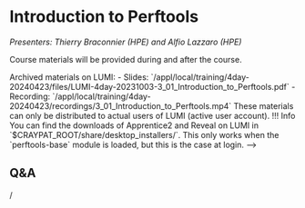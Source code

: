 # Introduction to Perftools

*Presenters: Thierry Braconnier (HPE) and Alfio Lazzaro (HPE)*

Course materials will be provided during and after the course.

<!--
Temporary location of materials (for the lifetime of the training project):

-   Slides: `/project/project_465001098/Slides/HPE/09_introduction_to_perftools.pdf`
-->

<!-->
Archived materials on LUMI:

-   Slides: `/appl/local/training/4day-20240423/files/LUMI-4day-20231003-3_01_Introduction_to_Perftools.pdf`

-   Recording: `/appl/local/training/4day-20240423/recordings/3_01_Introduction_to_Perftools.mp4`

These materials can only be distributed to actual users of LUMI (active user account).

!!! Info
    You can find the downloads of Apprentice2 and Reveal on LUMI in
    `$CRAYPAT_ROOT/share/desktop_installers/`. This only works when the
    `perftools-base` module is loaded, but this is the case at login.
-->

## Q&A

/
